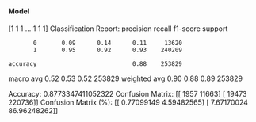 #### Model
[1 1 1 ... 1 1 1]
Classification Report:
              precision    recall  f1-score   support

           0       0.09      0.14      0.11     13620
           1       0.95      0.92      0.93    240209

    accuracy                           0.88    253829
   macro avg       0.52      0.53      0.52    253829
weighted avg       0.90      0.88      0.89    253829

Accuracy: 0.8773347411052322
Confusion Matrix:
[[  1957  11663]
 [ 19473 220736]]
Confusion Matrix (%):
[[ 0.77099149  4.59482565]
 [ 7.67170024 86.96248262]]

